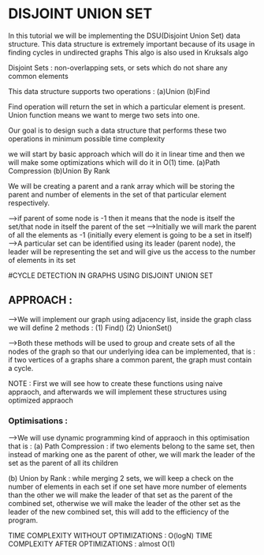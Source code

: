 # DISJOINT UNION SET

In this tutorial we will be implementing the DSU(Disjoint Union Set) data structure.
This data structure is extremely important because of its usage in finding cycles in undirected graphs
This algo is also used in Kruksals algo 

Disjoint Sets : non-overlapping sets, or sets which do not share any common elements

This data structure supports two operations : 
(a)Union
(b)Find

Find operation will return the set in which a particular element is present.
Union function means we want to merge two sets into one.

Our goal is to design such a data structure that performs these two operations in minimum possible 
time complexity 

we will start by basic approach which will do it in linear time and then we will make some optimizations
which will do it in O(1) time.
(a)Path Compression
(b)Union By Rank

We will be creating a parent and a rank array which will be storing the parent and number of elements in the set of that particular element respectively.

-->if parent of some node is -1 then it means that the node is itself the set/that node in itself the parent of the set
-->Initially we will mark the parent of all the elements as -1 (initially every element is going to be a 	set in itself)
-->A particular set can be identified using its leader (parent node), the leader will be representing the 	set and will give us the access to the number of elements in its set

#CYCLE DETECTION IN GRAPHS USING DISJOINT UNION SET

## APPROACH : 
-->We will implement our graph using adjacency list, inside the graph class we will define 2 methods : 
   (1) Find()
   (2) UnionSet()

-->Both these methods will be used to group and create sets of all the nodes of the graph so that our underlying idea can be implemented, that is : if two vertices of a graphs share a common parent, the graph must contain a cycle.

NOTE : First we will see how to create these functions using naive appraoch, and afterwards we will implement these structures using optimized appraoch

### Optimisations : 
-->We will use dynamic programming kind of appraoch in this optimisation that is : 
   (a) Path Compression : if two elements belong to the same set, then instead of marking one as the parent of other, we will mark the leader of the set as the parent of all its children

   (b) Union by Rank : while merging 2 sets, we will keep a check on the number of elements in each set
   if one set have more number of elements than the other we will make the leader of that set as the parent of the combined set, otherwise we will make the leader of the other set as the leader of the new combined set, this will add to the efficiency of the program.

   TIME COMPLEXITY WITHOUT OPTIMIZATIONS : O(logN)
   TIME COMPLEXITY AFTER OPTIMIZATIONS : almost O(1)

